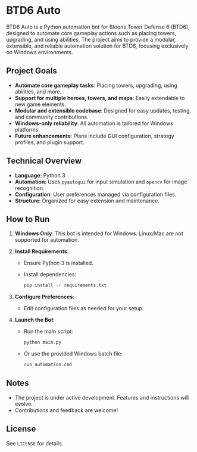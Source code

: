 # BTD6 Auto

BTD6 Auto is a Python automation bot for Bloons Tower Defense 6 (BTD6), designed to automate core gameplay actions such as placing towers, upgrading, and using abilities. The project aims to provide a modular, extensible, and reliable automation solution for BTD6, focusing exclusively on Windows environments.

## Project Goals

- **Automate core gameplay tasks**: Placing towers, upgrading, using abilities, and more.
- **Support for multiple heroes, towers, and maps**: Easily extendable to new game elements.
- **Modular and extensible codebase**: Designed for easy updates, testing, and community contributions.
- **Windows-only reliability**: All automation is tailored for Windows platforms.
- **Future enhancements**: Plans include GUI configuration, strategy profiles, and plugin support.

## Technical Overview

- **Language**: Python 3
- **Automation**: Uses `pyautogui` for input simulation and `opencv` for image recognition.
- **Configuration**: User preferences managed via configuration files.
- **Structure**: Organized for easy extension and maintenance.

## How to Run

1. **Windows Only**: This bot is intended for Windows. Linux/Mac are not supported for automation.

2. **Install Requirements**:
   - Ensure Python 3 is installed.
   - Install dependencies:

     ```bash
     pip install -r requirements.txt
     ```

3. **Configure Preferences**:
   - Edit configuration files as needed for your setup.

4. **Launch the Bot**:
   - Run the main script:

     ```bash
     python main.py
     ```

   - Or use the provided Windows batch file:

     ```cmd
     run_automation.cmd
     ```

## Notes

- The project is under active development. Features and instructions will evolve.
- Contributions and feedback are welcome!

## License

See `LICENSE` for details.
